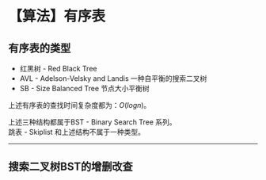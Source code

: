 # 【算法】有序表


## 有序表的类型
- 红黑树 - Red Black Tree
- AVL - Adelson-Velsky and Landis 一种自平衡的搜索二叉树
- SB - Size Balanced Tree 节点大小平衡树

上述有序表的查找时间复杂度都为：$O\left(logn\right)$。

上述三种结构都属于BST - Binary Search Tree 系列。  
跳表 - Skiplist 和上述结构不属于一种类型。

-----

## 搜索二叉树BST的增删改查
